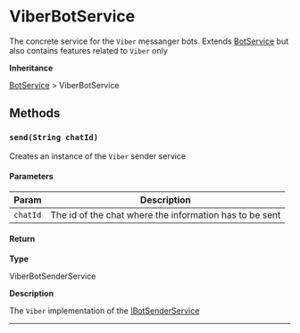 # ViberBotService

The concrete service for the `Viber` messanger bots. Extends [BotService](/types/Classes/BotService.md) but also contains features related to `Viber` only

**Inheritance**

[BotService](/types/Classes/BotService.md)
&gt;
ViberBotService

## Methods

### `send(String chatId)`

Creates an instance of the `Viber` sender service

#### Parameters

| Param    | Description                                             |
| -------- | ------------------------------------------------------- |
| `chatId` | The id of the chat where the information has to be sent |

#### Return

**Type**

ViberBotSenderService

**Description**

The `Viber` implementation of the [IBotSenderService](/types/Interfaces/IBotSenderService.md)

---
